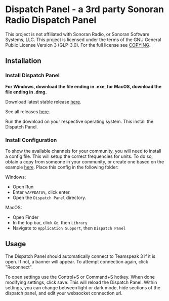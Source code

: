 # Dispatch Panel - a 3rd party Sonoran Radio Dispatch Panel

This project is not affiliated with Sonoran Radio, or Sonoran Software Systems, LLC. This project is licensed under the terms of the GNU General Public License Version 3 (GLP-3.0). For the full license see [COPYING](COPYING).

## Installation

### Install Dispatch Panel

**For Windows, download the file ending in .exe, for MacOS, download the file ending in .dmg.**

Download latest stable release [here](https://github.com/jamesg31/Dispatch-Panel/releases/latest).

See all releases [here](https://github.com/jamesg31/Dispatch-Panel/releases).

Run the download on your respective operating system. This install the Dispatch Panel.

### Install Configuration

To show the available channels for your community, you will need to install a config file. This will setup the correct frequencies for units. To do so, obtain a copy from someone in your community, or create one based on the example [here](/examples/config.json). Place this config in the following folder:

Windows:

- Open Run
- Enter `%APPDATA%`, click enter.
- Open the `Dispatch Panel` directory.

MacOS:

- Open Finder
- In the top bar, click `Go`, then `Library`
- Navigate to `Application Support`, then `Dispatch Panel`

## Usage

The Dispatch Panel should automatically connect to Teamspeak 3 if it is open. If not, a banner will appear. To attempt connection again, click "Reconnect".

To open settings use the Control+S or Command+S hotkey. When done modifying settings, click save. This will reload the Dispatch Panel. Within settings, you can change between light or dark mode, hide sections of the dispatch panel, and edit your websocket connection url.
